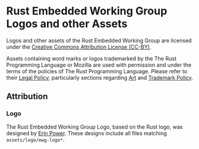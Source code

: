 # Rust Embedded Working Group Logos and other Assets

Logos and other assets of the Rust Embedded Working Group are licensed under the [Creative Commons Attribution License (CC-BY)](https://creativecommons.org/licenses/by/4.0/).

Assets containing word marks or logos trademarked by the The Rust Programming Language or Mozilla are used with permission and under the terms of the policies of The Rust Programming Language. Please refer to their [Legal Policy], particularly sections regarding [Art] and [Trademark Policy].

[Legal Policy]: https://www.rust-lang.org/id-ID/legal.html
[Art]: https://www.rust-lang.org/id-ID/legal.html#art
[Trademark Policy]: https://www.rust-lang.org/id-ID/legal.html#trademark-policy

## Attribution

### Logo

The Rust Embedded Working Group Logo, based on the Rust logo, was designed by [Erin Power]. These designs include all files matching `assets/logo/ewg-logo*`.

[Erin Power]: https://github.com/XamppRocky
